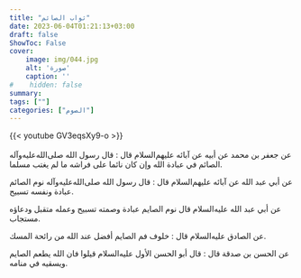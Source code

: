 ```yaml
---
title: "ثواب الصائم"
date: 2023-06-04T01:21:13+03:00
draft: false
ShowToc: False
cover:
    image: img/044.jpg
    alt: 'صورة'
    caption: ''
#    hidden: false
summary: 
tags: [""]
categories: ["الصوم"]
---
```

{{< youtube GV3eqsXy9-o >}}  
 <br>
عن جعفر بن محمد عن أبيه عن آبائه
عليهم‌السلام قال : قال رسول الله صلى‌الله‌عليه‌وآله الصائم في عبادة الله وإن كان نائما
على فراشه ما لم يغتب مسلما.

عن أبي عبد الله عن آبائه عليهم‌السلام قال : قال رسول
الله صلى‌الله‌عليه‌وآله نوم الصائم عبادة ونفسه تسبيح.

عن أبي عبد الله عليه‌السلام قال
نوم الصايم عبادة وصمته تسبيح وعمله متقبل ودعاؤه مستجاب.

عن الصادق عليه‌السلام قال : خلوف فم الصايم أفضل عند الله من
رائحة المسك.

عن الحسن بن صدقة
قال : قال أبو الحسن الأول عليه‌السلام قيلوا فان الله يطعم الصايم ويسقيه في
منامه.
